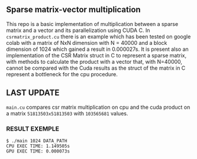 ## Sparse matrix-vector multiplication
This repo is a basic implementation of multiplication between a sparse matrix and a vector and its parallelization using CUDA C. In `csrmatrix_product.cu` there is an example which has been tested on google colab with a matrix of NxN dimension with N = 40000 and a block dimension of 1024 which gained a result in 0.000027s.
It is present also an implementation of the CSR Matrix struct in C to represent a sparse matrix, with methods to calculate the product with a vector that, with N=40000, cannot be compared with the Cuda results as the struct of the matrix in C represent a bottleneck for the cpu procedure.
## LAST UPDATE
`main.cu` compares csr matrix multiplication on cpu and the cuda product on a matrix `51813503x51813503` with `103565681` values.

### RESULT EXEMPLE
```
$ ./main 1024 DATA_PATH
CPU EXEC TIME: 1.149505s
GPU EXEC TIME: 0.000073s
```
